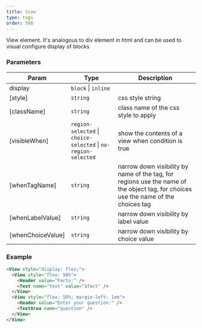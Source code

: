 ```yaml
---
title: View
type: tags
order: 508
---
```


View element. It's analogous to div element in html and can be used to visual configure display of blocks

### Parameters

| Param | Type | Description |
| --- | --- | --- |
| display | <code>block</code> \| <code>inline</code> |  |
| [style] | <code>string</code> | css style string |
| [className] | <code>string</code> | class name of the css style to apply |
| [visibleWhen] | <code>region-selected</code> \| <code>choice-selected</code> \| <code>no-region-selected</code> | show the contents of a view when condition is true |
| [whenTagName] | <code>string</code> | narrow down visibility by name of the tag, for regions use the name of the object tag, for choices use the name of the choices tag |
| [whenLabelValue] | <code>string</code> | narrow down visibility by label value |
| [whenChoiceValue] | <code>string</code> | narrow down visibility by choice value |

### Example  
```html
<View style="display: flex;">
  <View style="flex: 50%">
    <Header value="Facts:" />
    <Text name="text" value="$fact" />
  </View>
  <View style="flex: 50%; margin-left: 1em">
    <Header value="Enter your question:" />
    <TextArea name="question" />
  </View>
</View>
```
